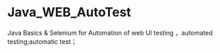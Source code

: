 # Java_WEB_AutoTest
Java Basics &amp; Selenium for Automation of web UI testing ，automated testing;automatic test；
